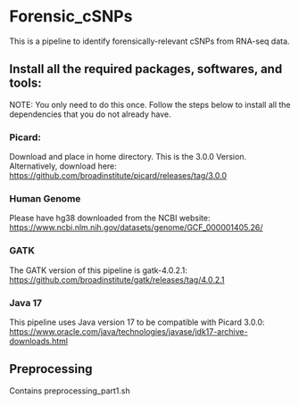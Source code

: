 # Forensic_cSNPs 
This is a pipeline to identify forensically-relevant cSNPs from RNA-seq data. 

## Install all the required packages, softwares, and tools: 

NOTE: You only need to do this once. Follow the steps below to install all the dependencies that you do not already have. 

### Picard:
Download and place in home directory. 
This is the 3.0.0 Version. Alternatively, download here: https://github.com/broadinstitute/picard/releases/tag/3.0.0

### Human Genome
Please have hg38 downloaded from the NCBI website: https://www.ncbi.nlm.nih.gov/datasets/genome/GCF_000001405.26/

### GATK
The GATK version of this pipeline is gatk-4.0.2.1: https://github.com/broadinstitute/gatk/releases/tag/4.0.2.1

### Java 17
This pipeline uses Java version 17 to be compatible with Picard 3.0.0: https://www.oracle.com/java/technologies/javase/jdk17-archive-downloads.html



## Preprocessing 
Contains preprocessing_part1.sh

